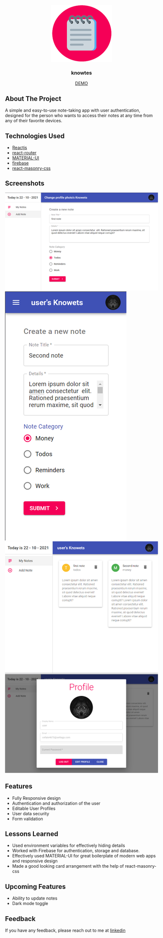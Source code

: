 <p align="center"> 
    <img src="./assets/logo.svg" />
    <h3 align="center">knowtes</h3>
    <p align="center"><a href="https://knowtes.vercel.app/">DEMO</a></p>
</p>

## About The Project

A simple and easy-to-use note-taking app with user authentication, designed for the person who wants to access their notes at any time from any of their favorite devices.

## Technologies Used

-   [Reactjs](https://reactjs.org/docs/getting-started.html)
-   [react-router](https://reactrouter.com/)
-   [MATERIAL-UI](https://v4.mui.com/)
-   [firebase](https://firebase.google.com/)
-   [react-masonry-css](https://github.com/paulcollett/react-masonry-css#readme)

## Screenshots

![App Screenshot](./assets/screenshots/create.png)
![App Screenshot](./assets/screenshots/createM.png)
![App Screenshot](./assets/screenshots/home.png)
![App Screenshot](./assets/screenshots/profile.png)

## Features

-   Fully Responsive design
-   Authentication and authorization of the user
-   Editable User Profiles
-   User data security
-   Form validation

## Lessons Learned

-   Used environment variables for effectively hiding details
-   Worked with Firebase for authentication, storage and database.
-   Effectively used MATERIAL-UI for great boilerplate of modern web apps and responsive design
-   Made a good looking card arrangement with the help of react-masonry-css

## Upcoming Features

-   Ability to update notes
-   Dark mode toggle

## Feedback

If you have any feedback, please reach out to me at [linkedin](https://www.linkedin.com/in/dubey-aman/)
